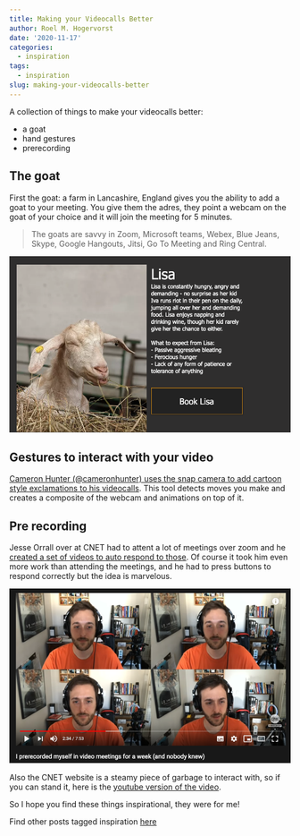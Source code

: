 ```yaml
---
title: Making your Videocalls Better
author: Roel M. Hogervorst
date: '2020-11-17'
categories:
  - inspiration
tags:
  - inspiration
slug: making-your-videocalls-better
---
```


A collection of things to make your videocalls better:

- a goat
- hand gestures
- prerecording 

## The goat
First the goat: a farm in Lancashire, England gives you the ability
to add a goat to your meeting. You give them the adres, they point a webcam
on the goat of your choice and it will join the meeting for 5 minutes.

> The goats are savvy in Zoom, Microsoft teams, Webex, Blue Jeans, Skype, Google Hangouts, Jitsi, Go To Meeting and Ring Central.

![a screenshot of their absolute unit of a page](book_lisa.png)


## Gestures to interact with your video

[Cameron Hunter (@cameronhunter) uses the snap camera to add cartoon style exclamations to his videocalls](https://twitter.com/cameronhunter/status/1305667539922550784). This tool detects moves you make and creates a composite of the webcam and animations on top of it. 

## Pre recording

Jesse Orrall over at CNET had to attent a lot of meetings over zoom
and he [created a set of videos to auto respond to those](https://www.cnet.com/how-to/how-i-pre-recorded-myself-in-video-meetings-for-a-week/). Of course it took him even more work than attending the meetings, and he had to press buttons to respond correctly but the idea is marvelous.

![Still from the video, where Jesse prerecords reactions](prerecorded.png)

Also the CNET website is a steamy piece of garbage to interact with, so if you can stand it, here is the [youtube version of the video](https://www.youtube.com/watch?v=b-VCzLiyFxc).


So I hope you find these things inspirational, they were for me!

Find other posts tagged inspiration [here](https://notes.rmhogervorst.nl/categories/inspiration/)
